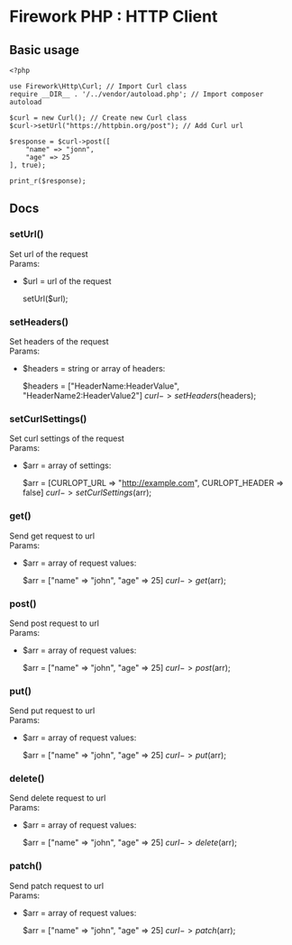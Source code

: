 # Firework PHP : HTTP Client

## Basic usage

    <?php

    use Firework\Http\Curl; // Import Curl class
    require __DIR__ . '/../vendor/autoload.php'; // Import composer autoload

    $curl = new Curl(); // Create new Curl class
    $curl->setUrl("https://httpbin.org/post"); // Add Curl url

    $response = $curl->post([
        "name" => "jonn",
        "age" => 25
    ], true);

    print_r($response);

## Docs

### setUrl()
Set url of the request \
Params: 
- $url = url of the request


    <?php
  
    $url = "http://example.com/

    $curl->setUrl($url);

### setHeaders()
Set headers of the request \
Params: 
- $headers = string or array of headers:


    $headers = ["HeaderName:HeaderValue", "HeaderName2:HeaderValue2"]
    $curl->setHeaders($headers);

### setCurlSettings()
Set curl settings of the request \
Params: 
- $arr = array of settings:


    $arr = [CURLOPT_URL => "http://example.com", CURLOPT_HEADER => false]
    $curl->setCurlSettings($arr);

### get()
Send get request to url \
Params: 
- $arr = array of request values:


    $arr = ["name" => "john", "age" => 25]
    $curl->get($arr);

### post()
Send post request to url \
Params: 
- $arr = array of request values:


    $arr = ["name" => "john", "age" => 25]
    $curl->post($arr);

### put()
Send put request to url \
Params: 
- $arr = array of request values:


    $arr = ["name" => "john", "age" => 25]
    $curl->put($arr);

### delete()
Send delete request to url \
Params:
- $arr = array of request values:


    $arr = ["name" => "john", "age" => 25]
    $curl->delete($arr);

### patch()
Send patch request to url \
Params: 
- $arr = array of request values:


    $arr = ["name" => "john", "age" => 25]
    $curl->patch($arr);
